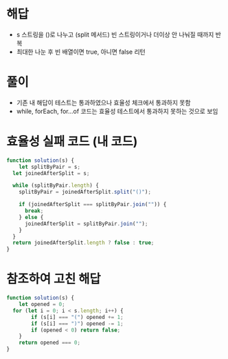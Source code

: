 # 해답

- s 스트링을 ()로 나누고 (split 메서드) 빈 스트링이거나 더이상 안 나눠질 때까지 반복
- 최대한 나눈 후 빈 배열이면 true, 아니면 false 리턴

# 풀이

- 기존 내 해답이 테스트는 통과하였으나 효율성 체크에서 통과하지 못함
- while, forEach, for...of 코드는 효율성 테스트에서 통과하지 못하는 것으로 보임

# 효율성 실패 코드 (내 코드)

```js
function solution(s) {
	let splitByPair = s;
  let joinedAfterSplit = s;	

  while (splitByPair.length) {
    splitByPair = joinedAfterSplit.split("()");

    if (joinedAfterSplit === splitByPair.join("")) {
      break;
    } else {
      joinedAfterSplit = splitByPair.join("");
    }
  }
  return joinedAfterSplit.length ? false : true;
}
```

# 참조하여 고친 해답

```js
function solution(s) {
	let opened = 0;
  for (let i = 0; i < s.length; i++) {
		if (s[i] === "(") opened += 1;
		if (s[i] === ")") opened -= 1;
		if (opened < 0) return false;
	}
	return opened === 0;
}
```
